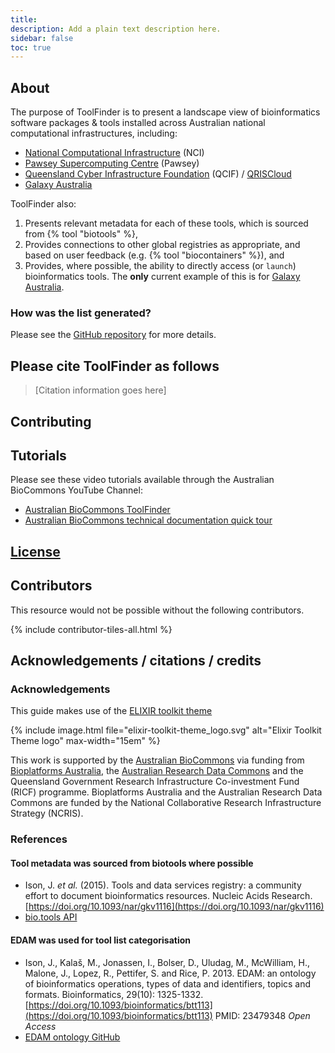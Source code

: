 ```yaml
---
title: 
description: Add a plain text description here.
sidebar: false
toc: true
---
```



## About

The purpose of ToolFinder is to present a landscape view of bioinformatics software packages & tools 
installed across Australian national computational infrastructures, including:

- [National Computational Infrastructure](https://nci.org.au/) (NCI)
- [Pawsey Supercomputing Centre](https://pawsey.org.au/) (Pawsey)
- [Queensland Cyber Infrastructure Foundation](https://www.qcif.edu.au/) (QCIF) / [QRISCloud](https://www.qriscloud.org.au/)
- [Galaxy Australia](https://usegalaxy.org.au/)

ToolFinder also:

1. Presents relevant metadata for each of these tools, which is sourced from {% tool "biotools" %},
2. Provides connections to other global registries as appropriate, and based on user feedback (e.g. {% tool "biocontainers" %}), and
3. Provides, where possible, the ability to directly access (or `launch`) bioinformatics tools. The **only** current example of this is for [Galaxy Australia](https://usegalaxy.org.au/).

### How was the list generated?

Please see the [GitHub repository](https://github.com/AustralianBioCommons/australianbiocommons.github.io) for more details.


## Please cite ToolFinder as follows

> [Citation information goes here]


## Contributing


## Tutorials

Please see these video tutorials available through the Australian BioCommons YouTube Channel:

- [Australian BioCommons ToolFinder](https://www.youtube.com/watch?v=yzsH6PEXqC4)
- [Australian BioCommons technical documentation quick tour](https://www.youtube.com/watch?v=UPIaNleejRk&t)


## [License](LICENSE.md)


## Contributors

This resource would not be possible without the following contributors.

{% include contributor-tiles-all.html %}


## Acknowledgements / citations / credits

### Acknowledgements

This guide makes use of the [ELIXIR toolkit theme](https://github.com/ELIXIR-Belgium/elixir-toolkit-theme)

{% include image.html file="elixir-toolkit-theme_logo.svg" alt="Elixir Toolkit Theme logo" max-width="15em" %}

This work is supported by the [Australian BioCommons](https://www.biocommons.org.au/) via funding from [Bioplatforms Australia](https://bioplatforms.com/), the [Australian Research Data Commons](https://doi.org/10.47486/PL105) and the Queensland Government Research Infrastructure Co-investment Fund (RICF) programme. Bioplatforms Australia and the Australian Research Data Commons are funded by the National Collaborative Research Infrastructure Strategy (NCRIS).


### References

#### Tool metadata was sourced from biotools where possible

- Ison, J. *et al.* (2015). Tools and data services registry: a community effort to document bioinformatics resources. Nucleic Acids Research. [https://doi.org/10.1093/nar/gkv1116](https://doi.org/10.1093/nar/gkv1116)
- [bio.tools API](https://biotools.readthedocs.io/en/latest/api_reference.html)

#### EDAM was used for tool list categorisation

- Ison, J., Kalaš, M., Jonassen, I., Bolser, D., Uludag, M., McWilliam, H., Malone, J., Lopez, R., Pettifer, S. and Rice, P. 2013. EDAM: an ontology of bioinformatics operations, types of data and identifiers, topics and formats. Bioinformatics, 29(10): 1325-1332. [https://doi.org/10.1093/bioinformatics/btt113](https://doi.org/10.1093/bioinformatics/btt113) PMID: 23479348 *Open Access*
- [EDAM ontology GitHub](https://github.com/edamontology/edamontology)
